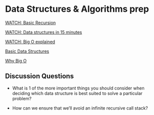 # Data Structures & Algorithms prep

[WATCH: Basic Recursion](https://www.youtube.com/watch?v=vPEJSJMg4jY)

[WATCH: Data structures in 15 minutes](https://www.youtube.com/watch?v=sVxBVvlnJsM)

[WATCH: Big O explained](https://www.youtube.com/watch?v=v4cd1O4zkGw)

[Basic Data Structures](https://towardsdatascience.com/8-common-data-structures-every-programmer-must-know-171acf6a1a42)

[Why Big O](https://triplebyte.com/blog/why-you-should-learn-big-o-and-stop-hacking-your-way-through-algorithms)

## Discussion Questions

- What is 1 of the more important things you should consider when deciding which data structure is best suited to solve a particular problem?

- How can we ensure that we’ll avoid an infinite recursive call stack?